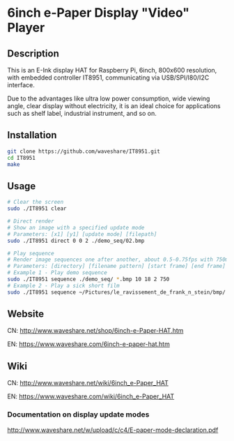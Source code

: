 


# 6inch e-Paper Display "Video" Player

## Description

This is an E-Ink display HAT for Raspberry Pi, 6inch, 800x600 resolution, with embedded controller IT8951, communicating via USB/SPI/I80/I2C interface.

Due to the advantages like ultra low power consumption, wide viewing angle, clear display without electricity, it is an ideal choice for applications such as shelf label, industrial instrument, and so on.

## Installation

```bash
git clone https://github.com/waveshare/IT8951.git
cd IT8951
make
```

## Usage
```bash
# Clear the screen
sudo ./IT8951 clear

# Direct render
# Show an image with a specified update mode
# Parameters: [x1] [y1] [update mode] [filepath]
sudo ./IT8951 direct 0 0 2 ./demo_seq/02.bmp

# Play sequence
# Render image sequences one after another, about 0.5-0.75fps with 750ms wait
# Parameters: [directory] [filename pattern] [start frame] [end frame] [update mode] [wait]
# Example 1 - Play demo sequence
sudo ./IT8951 sequence ./demo_seq/ *.bmp 10 18 2 750
# Example 2 - Play a sick short film
sudo ./IT8951 sequence ~/Pictures/le_ravissement_de_frank_n_stein/bmp/ VTS_03_*.bmp 1000 1897 3 50
```

## Website

CN: http://www.waveshare.net/shop/6inch-e-Paper-HAT.htm

EN: https://www.waveshare.com/6inch-e-paper-hat.htm

## Wiki

CN: http://www.waveshare.net/wiki/6inch_e-Paper_HAT

EN: https://www.waveshare.com/wiki/6inch_e-Paper_HAT

### Documentation on display update modes
http://www.waveshare.net/w/upload/c/c4/E-paper-mode-declaration.pdf